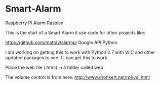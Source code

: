 # Smart-Alarm
Raspberry Pi Alarm Rasbian

This is the start of a Smart Alarm it use code for other projects like:

https://github.com/mattdy/alarmpi
Google API Python

I am working on getting this to work with Python 2.7 with VLC and other updated packages to see if I can get this to work

Place the web file (.html) in a folder called web


The volume control is from here.
http://www.dronkert.net/rpi/vol.html
